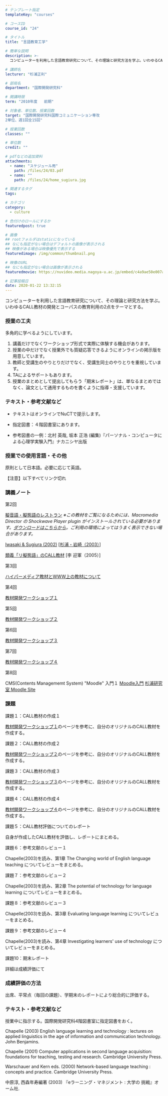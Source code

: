 ```yaml
---
# テンプレート指定
templateKey: "courses"

# コースID
course_id: "24"

# タイトル
title: "言語教育工学"

# 簡単な説明
description: >-
  コンピューターを利用した言語教育研究について、その理論と研究方法を学ぶ。いわゆるCALL教材の開発とコーパスの教育利用の2点をテーマとする。...

# 講師名
lecturer: "杉浦正利"

# 部局名
department: "国際開発研究科"

# 開講時限
term: "2010年度	前期"

# 対象者、単位数、授業回数
target: "国際開発研究科国際コミュニケーション専攻
2単位、週1回全15回"

# 授業回数
classes: ""

# 単位数
credit: ""

# pdfなどの追加資料
attachments: 
  - name: "スケジュール用" 
    path: /files/24/03.pdf
  - name: "" 
    path: /files/24/home_sugiura.jpg

# 関連するタグ
tags:

# カテゴリ
category:
  - culture

# 色付けのロールにするか
featuredpost: true

# 画像
## rootフォルダはstaticになっている
## なにも指定がない場合はデフォルトの画像が表示される
## 映像がある場合は映像優先で表示する
featuredimage: /img/common/thumbnail.png

# 映像のURL
## なにも指定がない場合は画像が表示される
featuredmovie: https://nuvideo.media.nagoya-u.ac.jp/embed/c4a9ae50e007a41163170f0a0e56e585dc89fe50

# 記事投稿日
date: 2020-01-22 13:32:15
---
```


コンピューターを利用した言語教育研究について、その理論と研究方法を学ぶ。いわゆるCALL教材の開発とコーパスの教育利用の2点をテーマとする。

### 授業の工夫


多角的に学べるようにしています。

1. 講義だけでなくワークショップ形式で実際に体験する機会があります。
2. 授業の中だけでなく授業外でも質疑応答できるようにオンラインの掲示版を用意しています。
3. 教師と受講生のやりとりだけでなく、受講生同士のやりとりを重視しています。
4. TAによるサポートもあります。
5. 授業のまとめとして提出してもらう「期末レポート」は、単なるまとめではなく、論文として通用するものを書くように指導・支援しています。


### テキスト・参考文献など



* テキストはオンラインでNuCTで提示します。

* 指定図書：４階図書室にあります。

* 参考図書の一例：北村 英哉, 坂本 正浩 (編集)『パーソナル・コンピュータによる心理学実験入門』ナカニシヤ出版


### 授業での使用言語・その他


原則として日本語。必要に応じて英語。

【注意】以下すべてリンク切れ


### 講義ノート


第2回

[擬音語・擬態語のレストラン](http://oscar.gsid.nagoya-u.ac.jp/~sugiura/proj/giongogitaigo/demo/)
_※この教材をご覧になるためには、Macromedia Director の Shockwave Player plugin がインストールされている必要があります。[ダウンロードはこちらから](http://sdc.shockwave.com/shockwave/download/ "Shockwave Player Download Center")。ご利用の環境によってはうまく表示できない場合があります。_

[Iwasaki & Sugiura (2002)](http://sugiura3.gsid.nagoya-u.ac.jp/~iwasaki/castelJ/ppt.files/frame.htm) [[杉浦・岩崎（2003）](http://www.gsid.nagoya-u.ac.jp/bpub/research/public/forum/23/01.pdf "PDF形式")]

[類義「リ擬態語」のCALL教材](http://sugiura-ken.gsid.nagoya-u.ac.jp/~m030321m/L-paper1021.html) [李 迎軍（2005）]

第3回

[ハイパーメディア教材とWWW上の教材について](http://sugiura3.gsid.nagoya-u.ac.jp/~sugiura/ed/2004/spring/thu3/hyperWWW.html)

第4回

[教材開発ワークショップ１](http://sugiura3.gsid.nagoya-u.ac.jp/~sugiura/ed/2004/spring/thu3/CALLworkshop.html#1)

第5回

[教材開発ワークショップ２](http://sugiura3.gsid.nagoya-u.ac.jp/~sugiura/ed/2004/spring/thu3/CALLworkshop.html#2)

第6回

[教材開発ワークショップ３](http://sugiura3.gsid.nagoya-u.ac.jp/~sugiura/ed/2004/spring/thu3/CALLworkshop.html#3)

第7回

[教材開発ワークショップ４](http://sugiura3.gsid.nagoya-u.ac.jp/~sugiura/ed/2004/spring/thu3/CALLworkshop.html#4)

第8回

CMS(Contents Managememt System) "Moodle" 入門１
[Moodle入門](http://sugiura5.gsid.nagoya-u.ac.jp/%7Esakaue/ta/moodle/)
[杉浦研究室 Moodle Site](http://call.gsid.nagoya-u.ac.jp/moodle/)

### 課題


課題１：CALL教材の作成１

[教材開発ワークショップ１](http://sugiura3.gsid.nagoya-u.ac.jp/~sugiura/ed/2004/spring/thu3/CALLworkshop.html#1)のページを参考に、自分のオリジナルのCALL教材を作成する。

課題２：CALL教材の作成２

[教材開発ワークショップ２](http://sugiura3.gsid.nagoya-u.ac.jp/~sugiura/ed/2004/spring/thu3/CALLworkshop.html#2)のページを参考に、自分のオリジナルのCALL教材を作成する。

課題３：CALL教材の作成３

[教材開発ワークショップ３](http://sugiura3.gsid.nagoya-u.ac.jp/~sugiura/ed/2004/spring/thu3/CALLworkshop.html#3)のページを参考に、自分のオリジナルのCALL教材を作成する。

課題４：CALL教材の作成４

[教材開発ワークショップ４](http://sugiura3.gsid.nagoya-u.ac.jp/~sugiura/ed/2004/spring/thu3/CALLworkshop.html#4)のページを参考に、自分のオリジナルのCALL教材を作成する。

課題５：CALL教材評価についてのレポート

自身が作成したCALL教材を評価し、レポートにまとめる。

課題６：参考文献のレビュー１

Chapelle(2003)を読み、第1章 The Changing world of English language teaching についてレビューをまとめる。

課題７：参考文献のレビュー２

Chapelle(2003)を読み、第2章 The potential of technology for language learning についてレビューをまとめる。

課題８：参考文献のレビュー３

Chapelle(2003)を読み、第3章 Evaluating language learning についてレビューをまとめる。

課題９：参考文献のレビュー４

Chapelle(2003)を読み、第4章 Investigating learners' use of technology についてレビューをまとめる。

課題10：期末レポート

詳細は成績評価にて

### 成績評価の方法


出席、平常点（毎回の課題）、学期末のレポートにより総合的に評価する。

### テキスト・参考文献など


授業中に指示する。国際開発研究科4階図書室に指定図書をおく。

Chapelle (2003) English language learning and technology :  lectures on applied linguistics in the age of information and  communication technology. John Benjamins.

Chapelle (2001) Computer applications in second language acquisition: foundations for teaching, testing and research. Cambridge University Press.

Warschauer and Kern eds. (2000) Network-based language teaching : concepts and practice. Cambridge University Press.

中原淳, 西森年寿編著 (2003) 『eラーニング・マネジメント : 大学の 挑戦』オーム社.